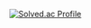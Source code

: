 [![Solved.ac Profile](http://mazassumnida.wtf/api/v2/generate_badge?boj=appl4368)](https://solved.ac/appl4368/)
